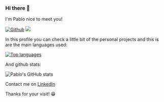 ### Hi there 👋

I'm Pablo nice to meet you!

[![Github](https://img.shields.io/github/followers/pablo-dellacassa?label=Follow&style=social)](https://github.com/pablo-dellacassa)
![](https://visitor-badge.laobi.icu/badge?page_id=pablo-dellacassa.pablo-dellacassa)


In this profile you can check a little bit of the personal projects and this is are the main languages used:

[![Top languages](https://github-readme-stats.vercel.app/api/top-langs/?username=Marshall-Bits&layout=compact)](https://github.com/anuraghazra/github-readme-stats)

And github stats:

![Pablo's GitHub stats](https://github-readme-stats.vercel.app/api?username=pablo-dellacassa&show_icons=true&hide=stars,issues)

Contact me on [LinkedIn](https://www.linkedin.com/in/pablo-dellacassa/)

Thanks for your visit! 😁 

<!--
**pablo-dellacassa/pablo-dellacassa** is a ✨ _special_ ✨ repository because its `README.md` (this file) appears on your GitHub profile.

Here are some ideas to get you started:

- 🔭 I’m currently working on ...
- 🌱 I’m currently learning ...
- 👯 I’m looking to collaborate on ...
- 🤔 I’m looking for help with ...
- 💬 Ask me about ...
- 📫 How to reach me: ...
- 😄 Pronouns: ...
- ⚡ Fun fact: ...
-->
